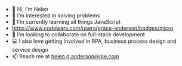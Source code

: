 - 👋 Hi, I’m Helen
- 👀 I’m interested in solving problems
- 🌱 I’m currently learning all things JavaScript
- https://www.codewars.com/users/grace-anderson/badges/micro
- 💞️ I’m looking to collaborate on full-stack development
- 💻 I also love getting involved in RPA, business process design and service design
- 📫 Reach me at helen.g.anderson@me.com 

<!---
grace-anderson/grace-anderson is a ✨ special ✨ repository because its `README.md` (this file) appears on your GitHub profile.
You can click the Preview link to take a look at your changes.
--->
